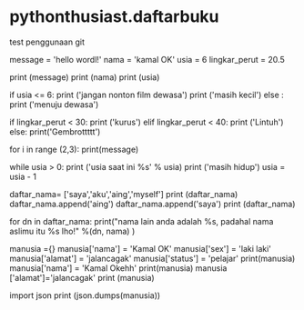 # pythonthusiast.daftarbuku
test penggunaan git


message = 'hello wordl!'
nama = 'kamal OK'
usia = 6
lingkar_perut = 20.5

print (message)
print (nama)
print (usia)

if usia <= 6:
    print ('jangan nonton film dewasa')
    print ('masih kecil')
else :
    print ('menuju dewasa')

if lingkar_perut < 30:
    print ('kurus')
elif lingkar_perut < 40:
    print ('Lintuh')
else:
    print('Gembrottttt')

for i in range (2,3):
    print(message)

while usia > 0:
    print ('usia saat ini %s' % usia)
    print ('masih hidup')
    usia = usia - 1

daftar_nama= ['saya','aku','aing','myself']
print (daftar_nama)
daftar_nama.append('aing')
daftar_nama.append('saya')
print (daftar_nama)

for dn in daftar_nama:
    print("nama lain anda adalah %s, padahal nama aslimu itu %s lho!" %(dn, nama) )

manusia ={}
manusia['nama'] = 'Kamal OK'
manusia['sex'] = 'laki laki'
manusia['alamat'] = 'jalancagak'
manusia['status'] = 'pelajar'
print(manusia)
manusia['nama'] = 'Kamal Okehh'
print(manusia)
manusia ['alamat']='jalancagak'
print (manusia)

import json
print (json.dumps(manusia))
